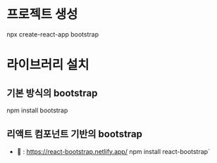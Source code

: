 # 프로젝트 생성
npx create-react-app bootstrap

# 라이브러리 설치

## 기본 방식의 bootstrap
npm install bootstrap

## 리액트 컴포넌트 기반의 bootstrap
- 📕 : https://react-bootstrap.netlify.app/
npm install react-bootstrap`